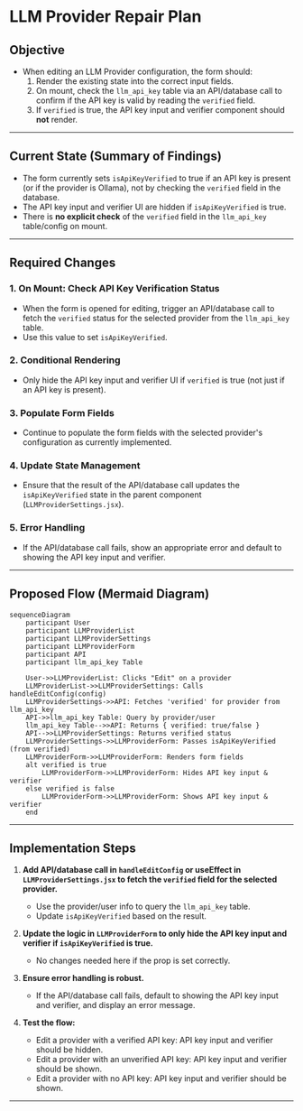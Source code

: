 # LLM Provider Repair Plan

## Objective
- When editing an LLM Provider configuration, the form should:
  1. Render the existing state into the correct input fields.
  2. On mount, check the `llm_api_key` table via an API/database call to confirm if the API key is valid by reading the `verified` field.
  3. If `verified` is true, the API key input and verifier component should **not** render.

---

## Current State (Summary of Findings)
- The form currently sets `isApiKeyVerified` to true if an API key is present (or if the provider is Ollama), not by checking the `verified` field in the database.
- The API key input and verifier UI are hidden if `isApiKeyVerified` is true.
- There is **no explicit check** of the `verified` field in the `llm_api_key` table/config on mount.

---

## Required Changes

### 1. On Mount: Check API Key Verification Status
- When the form is opened for editing, trigger an API/database call to fetch the `verified` status for the selected provider from the `llm_api_key` table.
- Use this value to set `isApiKeyVerified`.

### 2. Conditional Rendering
- Only hide the API key input and verifier UI if `verified` is true (not just if an API key is present).

### 3. Populate Form Fields
- Continue to populate the form fields with the selected provider's configuration as currently implemented.

### 4. Update State Management
- Ensure that the result of the API/database call updates the `isApiKeyVerified` state in the parent component (`LLMProviderSettings.jsx`).

### 5. Error Handling
- If the API/database call fails, show an appropriate error and default to showing the API key input and verifier.

---

## Proposed Flow (Mermaid Diagram)

```mermaid
sequenceDiagram
    participant User
    participant LLMProviderList
    participant LLMProviderSettings
    participant LLMProviderForm
    participant API
    participant llm_api_key Table

    User->>LLMProviderList: Clicks "Edit" on a provider
    LLMProviderList->>LLMProviderSettings: Calls handleEditConfig(config)
    LLMProviderSettings->>API: Fetches 'verified' for provider from llm_api_key
    API->>llm_api_key Table: Query by provider/user
    llm_api_key Table-->>API: Returns { verified: true/false }
    API-->>LLMProviderSettings: Returns verified status
    LLMProviderSettings->>LLMProviderForm: Passes isApiKeyVerified (from verified)
    LLMProviderForm->>LLMProviderForm: Renders form fields
    alt verified is true
        LLMProviderForm->>LLMProviderForm: Hides API key input & verifier
    else verified is false
        LLMProviderForm->>LLMProviderForm: Shows API key input & verifier
    end
```

---

## Implementation Steps

1. **Add API/database call in `handleEditConfig` or useEffect in `LLMProviderSettings.jsx` to fetch the `verified` field for the selected provider.**
   - Use the provider/user info to query the `llm_api_key` table.
   - Update `isApiKeyVerified` based on the result.

2. **Update the logic in `LLMProviderForm` to only hide the API key input and verifier if `isApiKeyVerified` is true.**
   - No changes needed here if the prop is set correctly.

3. **Ensure error handling is robust.**
   - If the API/database call fails, default to showing the API key input and verifier, and display an error message.

4. **Test the flow:**
   - Edit a provider with a verified API key: API key input and verifier should be hidden.
   - Edit a provider with an unverified API key: API key input and verifier should be shown.
   - Edit a provider with no API key: API key input and verifier should be shown.

---